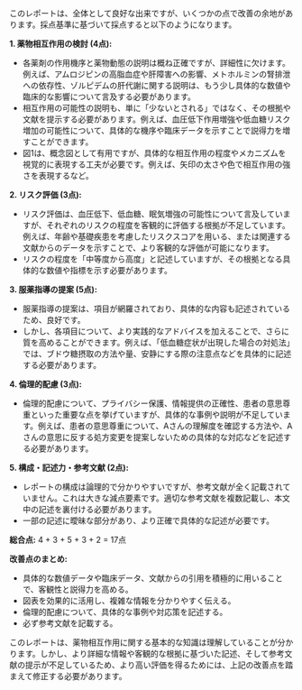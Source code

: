 このレポートは、全体として良好な出来ですが、いくつかの点で改善の余地があります。採点基準に基づいて採点すると以下のようになります。


**1. 薬物相互作用の検討 (4点):**

* 各薬剤の作用機序と薬物動態の説明は概ね正確ですが、詳細性に欠けます。例えば、アムロジピンの高脂血症や肝障害への影響、メトホルミンの腎排泄への依存性、ゾルピデムの肝代謝に関する説明は、もう少し具体的な数値や臨床的な影響について言及する必要があります。
* 相互作用の可能性の説明も、単に「少ないとされる」ではなく、その根拠や文献を提示する必要があります。例えば、血圧低下作用増強や低血糖リスク増加の可能性について、具体的な機序や臨床データを示すことで説得力を増すことができます。
* 図1は、概念図として有用ですが、具体的な相互作用の程度やメカニズムを視覚的に表現する工夫が必要です。例えば、矢印の太さや色で相互作用の強さを表現するなど。


**2. リスク評価 (3点):**

* リスク評価は、血圧低下、低血糖、眠気増強の可能性について言及していますが、それぞれのリスクの程度を客観的に評価する根拠が不足しています。例えば、年齢や基礎疾患を考慮したリスクスコアを用いる、または関連する文献からのデータを示すことで、より客観的な評価が可能になります。
* リスクの程度を「中等度から高度」と記述していますが、その根拠となる具体的な数値や指標を示す必要があります。


**3. 服薬指導の提案 (5点):**

* 服薬指導の提案は、項目が網羅されており、具体的な内容も記述されているため、良好です。
* しかし、各項目について、より実践的なアドバイスを加えることで、さらに質を高めることができます。例えば、「低血糖症状が出現した場合の対処法」では、ブドウ糖摂取の方法や量、安静にする際の注意点などを具体的に記述する必要があります。


**4. 倫理的配慮 (3点):**

* 倫理的配慮について、プライバシー保護、情報提供の正確性、患者の意思尊重といった重要な点を挙げていますが、具体的な事例や説明が不足しています。例えば、患者の意思尊重について、Aさんの理解度を確認する方法や、Aさんの意思に反する処方変更を提案しないための具体的な対応などを記述する必要があります。


**5. 構成・記述力・参考文献 (2点):**

* レポートの構成は論理的で分かりやすいですが、参考文献が全く記載されていません。これは大きな減点要素です。適切な参考文献を複数記載し、本文中の記述を裏付ける必要があります。
* 一部の記述に曖昧な部分があり、より正確で具体的な記述が必要です。


**総合点:** 4 + 3 + 5 + 3 + 2 = 17点


**改善点のまとめ:**

* 具体的な数値データや臨床データ、文献からの引用を積極的に用いることで、客観性と説得力を高める。
* 図表を効果的に活用し、複雑な情報を分かりやすく伝える。
* 倫理的配慮について、具体的な事例や対応策を記述する。
* 必ず参考文献を記載する。


このレポートは、薬物相互作用に関する基本的な知識は理解していることが分かります。しかし、より詳細な情報や客観的な根拠に基づいた記述、そして参考文献の提示が不足しているため、より高い評価を得るためには、上記の改善点を踏まえて修正する必要があります。
